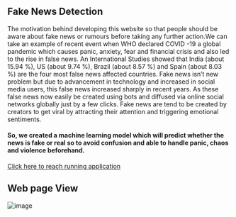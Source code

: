 ## Fake News Detection

The motivation behind developing this website so that people should be aware about fake news or rumours before taking any further action.We can take an example of recent event when WHO declared COVID -19 a global pandemic which causes panic, anxiety, fear and financial crisis and also led to the rise in false news. An International Studies showed that India (about 15.94 %), US (about 9.74 %), Brazil (about 8.57 %) and Spain (about 8.03 %) are the four most false news affected countries. Fake news isn’t new problem but due to advancement in technology and increased in social media users, this false news increased sharply in recent years. As these false news now easily be created using bots and diffused via online social networks globally just by a few clicks. Fake news are tend to be created by creators to get viral by attracting their attention and triggering emotional sentiments.
#### So, we created a machine learning model which will predict whether the news is fake or real so to avoid confusion and able to handle panic, chaos and violence beforehand.

[Click here to reach running application](https://fakenewsprediction.herokuapp.com/)

## Web page View

![image](https://user-images.githubusercontent.com/100095133/158703195-44a76f92-1542-44ce-8bb2-74d1b8142995.png)


